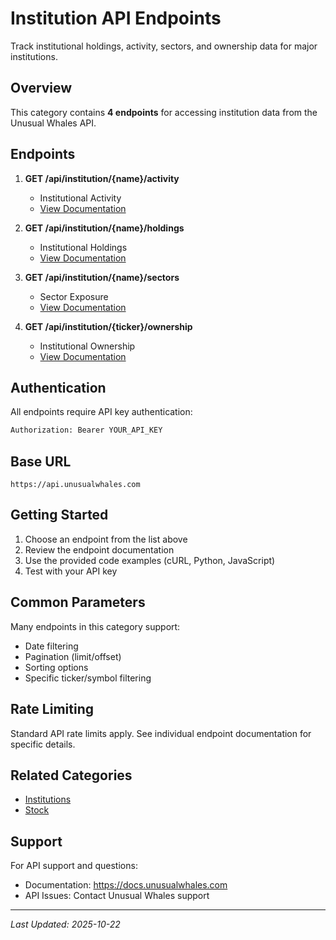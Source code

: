 # Institution API Endpoints

Track institutional holdings, activity, sectors, and ownership data for major institutions.

## Overview

This category contains **4 endpoints** for accessing institution data from the Unusual Whales API.

## Endpoints

1. **GET /api/institution/{name}/activity**
   - Institutional Activity
   - [View Documentation](./activity.md)

2. **GET /api/institution/{name}/holdings**
   - Institutional Holdings
   - [View Documentation](./holdings.md)

3. **GET /api/institution/{name}/sectors**
   - Sector Exposure
   - [View Documentation](./sectors.md)

4. **GET /api/institution/{ticker}/ownership**
   - Institutional Ownership
   - [View Documentation](./ownership.md)


## Authentication

All endpoints require API key authentication:

```bash
Authorization: Bearer YOUR_API_KEY
```

## Base URL

```
https://api.unusualwhales.com
```

## Getting Started

1. Choose an endpoint from the list above
2. Review the endpoint documentation
3. Use the provided code examples (cURL, Python, JavaScript)
4. Test with your API key

## Common Parameters

Many endpoints in this category support:
- Date filtering
- Pagination (limit/offset)
- Sorting options
- Specific ticker/symbol filtering

## Rate Limiting

Standard API rate limits apply. See individual endpoint documentation for specific details.

## Related Categories

- [Institutions](../institutions/README.md)
- [Stock](../stock/README.md)

## Support

For API support and questions:
- Documentation: https://docs.unusualwhales.com
- API Issues: Contact Unusual Whales support

---

*Last Updated: 2025-10-22*
